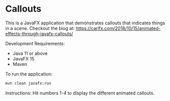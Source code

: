 # Callouts

This is a JavaFX application that demonstrates callouts that indicates things in a scene.
Checkout the blog at: https://carlfx.com/2018/10/15/animated-effects-through-javafx-callouts/

Development Requirements:
 - Java 11 or above
 - JavaFX 15
 - Maven


To run the application:
```bash
mvn clean javafx:run
```
Instructions:
Hit numbers 1-4 to display the different animated callouts.

